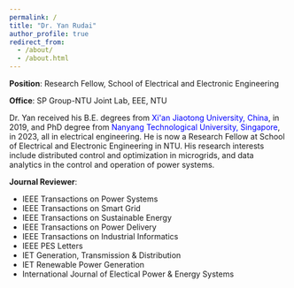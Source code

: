 ```yaml
---
permalink: /
title: "Dr. Yan Rudai"
author_profile: true
redirect_from: 
  - /about/
  - /about.html
---
```


**Position**: Research Fellow, School of Electrical and Electronic Engineering

**Office**: SP Group-NTU Joint Lab, EEE, NTU

Dr. Yan received his B.E. degrees from <span style="color:blue">Xi'an Jiaotong University, China</span>, in 2019, and PhD degree from <span style="color:blue">Nanyang Technological University, Singapore</span>, in 2023, all in electrical engineering. He is now a Research Fellow at School of Electrical and Electronic Engineering in NTU. His research interests include distributed control and optimization in microgrids, and data analytics in the control and operation of power systems.

**Journal Reviewer**:
* IEEE Transactions on Power Systems
* IEEE Transactions on Smart Grid
* IEEE Transactions on Sustainable Energy
* IEEE Transactions on Power Delivery
* IEEE Transactions on Industrial Informatics
* IEEE PES Letters
* IET Generation, Transmission & Distribution
* IET Renewable Power Generation
* International Journal of Electical Power & Energy Systems
